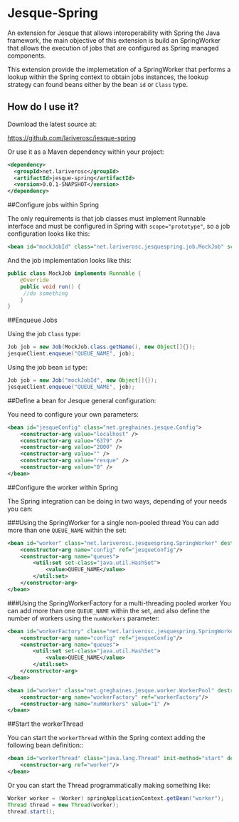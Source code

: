 Jesque-Spring
=============

An extension for Jesque that allows interoperability with Spring the Java framework, the main objective of this extension is build an SpringWorker that allows the execution of jobs that are configured as Spring managed components. 

This extension provide the implemetation of a SpringWorker that performs a lookup within the Spring context to obtain jobs instances, the lookup strategy can found beans either by the bean ```id``` or ```Class``` type.


How do I use it?
----------------
Download the latest source at:

  https://github.com/lariverosc/jesque-spring
  
Or use it as a Maven dependency within your project:

```xml
<dependency>
  <groupId>net.lariverosc</groupId>
  <artifactId>jesque-spring</artifactId>
  <version>0.0.1-SNAPSHOT</version>
</dependency>
```

##Configure jobs within Spring

The only requirements is that job classes must implement Runnable interface and must be configured in Spring with ```scope="prototype"```, so a job configuration looks like this:

```xml
<bean id="mockJobId" class="net.lariverosc.jesquespring.job.MockJob" scope="prototype"/>
```

And the job implementation looks like this:

```java
public class MockJob implements Runnable {
	@Override
	public void run() {
     //do something
	}
}
```

##Enqueue Jobs

Using the job ```Class``` type:

```java
Job job = new Job(MockJob.class.getName(), new Object[]{});
jesqueClient.enqueue("QUEUE_NAME", job);

```

Using the job bean ```id``` type:

```java
Job job = new Job("mockJobId", new Object[]{});
jesqueClient.enqueue("QUEUE_NAME", job);

```

##Define a bean for Jesque general configuration:

You need to configure your own parameters:

```xml
<bean id="jesqueConfig" class="net.greghaines.jesque.Config">
	<constructor-arg value="localhost" />
	<constructor-arg value="6379" />
	<constructor-arg value="2000" />
	<constructor-arg value="" />
	<constructor-arg value="resque" />
	<constructor-arg value="0" />
</bean>
```

##Configure the worker within Spring

The Spring integration can be doing in two ways, depending of your needs you can:

###Using the SpringWorker for a single non-pooled thread
You can add more than one ```QUEUE_NAME``` within the set:

```xml
<bean id="worker" class="net.lariverosc.jesquespring.SpringWorker" destroy-method="end">
	<constructor-arg name="config" ref="jesqueConfig"/>	
	<constructor-arg name="queues">
		<util:set set-class="java.util.HashSet">
			<value>QUEUE_NAME</value>
		</util:set>
	</constructor-arg> 
</bean>
```

###Using the SpringWorkerFactory for a multi-threading pooled worker
You can add more than one ```QUEUE_NAME``` within the set, and also define the number of workers using the ```numWorkers``` parameter:
```xml
<bean id="workerFactory" class="net.lariverosc.jesquespring.SpringWorkerFactory">
	<constructor-arg name="config" ref="jesqueConfig"/>	
	<constructor-arg name="queues">
		<util:set set-class="java.util.HashSet">
			<value>QUEUE_NAME</value>
		</util:set>
	</constructor-arg> 
</bean>

<bean id="worker" class="net.greghaines.jesque.worker.WorkerPool" destroy-method="end">
	<constructor-arg name="workerFactory" ref="workerFactory"/>
	<constructor-arg name="numWorkers" value="1" />			
</bean>

```

##Start the workerThread

You can start the ```workerThread``` within the Spring context adding the following bean definition::

```xml
<bean id="workerThread" class="java.lang.Thread" init-method="start" destroy-method="interrupt">
	<constructor-arg ref="worker"/>
</bean>
```

Or you can start the Thread programmatically making something like:

```java
Worker worker = (Worker) springApplicationContext.getBean("worker");
Thread thread = new Thread(worker);
thread.start();
```



